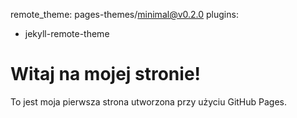 remote_theme: pages-themes/minimal@v0.2.0
plugins:
- jekyll-remote-theme
<!DOCTYPE html>
<html lang="en">
<head>
    <meta charset="UTF-8">
    <meta name="viewport" content="width=device-width, initial-scale=1.0">
    <title>Moja Strona</title>
</head>
<body>
    <h1>Witaj na mojej stronie!</h1>
    <p>To jest moja pierwsza strona utworzona przy użyciu GitHub Pages.</p>
</body>
</html>
